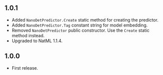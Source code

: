 ## 1.0.1
+ Added `NanoDetPredictor.Create` static method for creating the predictor.
+ Added `NanoDetPredictor.Tag` constant string for model embedding.
+ Removed `NanoDetPredictor` public constructor. Use the `Create` static method instead.
+ Upgraded to NatML 1.1.4.

## 1.0.0
+ First release.